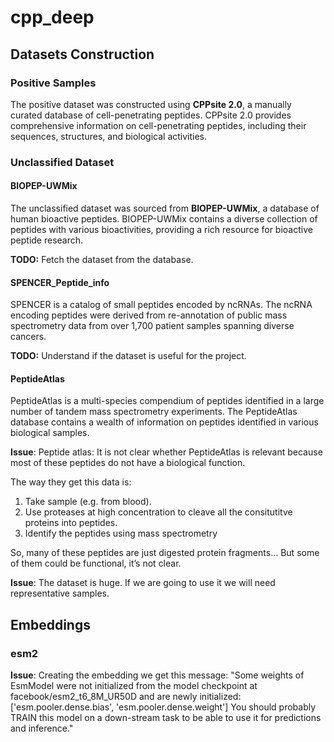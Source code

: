 # cpp_deep

## Datasets Construction

### Positive Samples
The positive dataset was constructed using **CPPsite 2.0**, a manually curated database of cell-penetrating peptides. CPPsite 2.0 provides comprehensive information on cell-penetrating peptides, including their sequences, structures, and biological activities.

### Unclassified Dataset
#### BIOPEP-UWMix
The unclassified dataset was sourced from **BIOPEP-UWMix**, a database of human bioactive peptides. BIOPEP-UWMix contains a diverse collection of peptides with various bioactivities, providing a rich resource for bioactive peptide research.

__TODO:__ Fetch the dataset from the database.
#### SPENCER\_Peptide\_info
SPENCER is a catalog of small peptides encoded by ncRNAs. The ncRNA encoding peptides were derived from re-annotation of public mass spectrometry data from over 1,700 patient samples spanning diverse cancers.


__TODO:__ Understand if the dataset is useful for the project.
#### PeptideAtlas
PeptideAtlas is a multi-species compendium of peptides identified in a large number of tandem mass spectrometry experiments. The PeptideAtlas database contains a wealth of information on peptides identified in various biological samples.

__Issue__:
Peptide atlas: It is not clear whether PeptideAtlas is relevant because most of these peptides do not have a biological function.

The way they get this data is:
1. Take sample (e.g. from blood).
2. Use proteases at high concentration to cleave all the consitutitve proteins into peptides.
3. Identify the peptides using mass spectrometry

So, many of these peptides are just digested protein fragments… But some of them could be functional, it’s not clear.

__Issue__: The dataset is huge. If we are going to use it we will need representative samples.

## Embeddings
### esm2 
__Issue__: Creating the embedding we get this message:
"Some weights of EsmModel were not initialized from the model checkpoint at facebook/esm2_t6_8M_UR50D and are newly initialized: ['esm.pooler.dense.bias', 'esm.pooler.dense.weight']
You should probably TRAIN this model on a down-stream task to be able to use it for predictions and inference."


